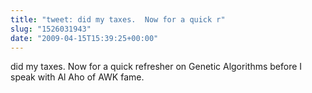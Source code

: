 ```yaml
---
title: "tweet: did my taxes.  Now for a quick r"
slug: "1526031943"
date: "2009-04-15T15:39:25+00:00"
---
```

did my taxes.  Now for a quick refresher on Genetic Algorithms before I speak with Al Aho of AWK fame.
